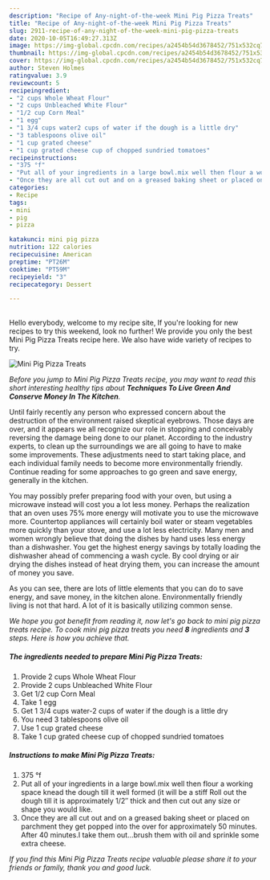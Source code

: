 ```yaml
---
description: "Recipe of Any-night-of-the-week Mini Pig Pizza Treats"
title: "Recipe of Any-night-of-the-week Mini Pig Pizza Treats"
slug: 2911-recipe-of-any-night-of-the-week-mini-pig-pizza-treats
date: 2020-10-05T16:49:27.313Z
image: https://img-global.cpcdn.com/recipes/a2454b54d3678452/751x532cq70/mini-pig-pizza-treats-recipe-main-photo.jpg
thumbnail: https://img-global.cpcdn.com/recipes/a2454b54d3678452/751x532cq70/mini-pig-pizza-treats-recipe-main-photo.jpg
cover: https://img-global.cpcdn.com/recipes/a2454b54d3678452/751x532cq70/mini-pig-pizza-treats-recipe-main-photo.jpg
author: Steven Holmes
ratingvalue: 3.9
reviewcount: 5
recipeingredient:
- "2 cups Whole Wheat Flour"
- "2 cups Unbleached White Flour"
- "1/2 cup Corn Meal"
- "1 egg"
- "1 3/4 cups water2 cups of water if the dough is a little dry"
- "3 tablespoons olive oil"
- "1 cup grated cheese"
- "1 cup grated cheese cup of chopped sundried tomatoes"
recipeinstructions:
- "375 °f"
- "Put all of your ingredients in a large bowl.mix well then flour a working space knead the dough till it well formed (it will be a stiff Roll out the dough till it is approximately 1/2″ thick and then cut out any size or shape you would like."
- "Once they are all cut out and on a greased baking sheet or placed on parchment they get popped into the over for approximately 50 minutes. After 40 minutes.I take them out…brush them with oil and sprinkle some extra cheese."
categories:
- Recipe
tags:
- mini
- pig
- pizza

katakunci: mini pig pizza 
nutrition: 122 calories
recipecuisine: American
preptime: "PT26M"
cooktime: "PT59M"
recipeyield: "3"
recipecategory: Dessert

---
```

<br>
Hello everybody, welcome to my recipe site, If you're looking for new recipes to try this weekend, look no further! We provide you only the best Mini Pig Pizza Treats recipe here. We also have wide variety of recipes to try.
<br>


![Mini Pig Pizza Treats](https://img-global.cpcdn.com/recipes/a2454b54d3678452/751x532cq70/mini-pig-pizza-treats-recipe-main-photo.jpg)

<i>Before you jump to Mini Pig Pizza Treats recipe, you may want to read this short interesting healthy tips about 
<strong>Techniques To Live Green And Conserve Money In The Kitchen</strong>.</i>
</br>

Until fairly recently any person who expressed concern about the destruction of the environment raised skeptical eyebrows. Those days are over, and it appears we all recognize our role in stopping and conceivably reversing the damage being done to our planet. According to the industry experts, to clean up the surroundings we are all going to have to make some improvements. These adjustments need to start taking place, and each individual family needs to become more environmentally friendly. Continue reading for some approaches to go green and save energy, generally in the kitchen.

You may possibly prefer preparing food with your oven, but using a microwave instead will cost you a lot less money. Perhaps the realization that an oven uses 75% more energy will motivate you to use the microwave more. Countertop appliances will certainly boil water or steam vegetables more quickly than your stove, and use a lot less electricity. Many men and women wrongly believe that doing the dishes by hand uses less energy than a dishwasher. You get the highest energy savings by totally loading the dishwasher ahead of commencing a wash cycle. By cool drying or air drying the dishes instead of heat drying them, you can increase the amount of money you save.

As you can see, there are lots of little elements that you can do to save energy, and save money, in the kitchen alone. Environmentally friendly living is not that hard. A lot of it is basically utilizing common sense.


<i>We hope you got benefit from reading it, now let's go back to mini pig pizza treats recipe. To cook mini pig pizza treats you need <strong>8</strong> ingredients and <strong>3</strong> steps. Here is how you achieve that.
</i>

##### The ingredients needed to prepare Mini Pig Pizza Treats:

1. Provide 2 cups Whole Wheat Flour
1. Provide 2 cups Unbleached White Flour
1. Get 1/2 cup Corn Meal
1. Take 1 egg
1. Get 1 3/4 cups water-2 cups of water if the dough is a little dry
1. You need 3 tablespoons olive oil
1. Use 1 cup grated cheese
1. Take 1 cup grated cheese cup of chopped sundried tomatoes


##### Instructions to make Mini Pig Pizza Treats:

1. 375 °f
1. Put all of your ingredients in a large bowl.mix well then flour a working space knead the dough till it well formed (it will be a stiff Roll out the dough till it is approximately 1/2″ thick and then cut out any size or shape you would like.
1. Once they are all cut out and on a greased baking sheet or placed on parchment they get popped into the over for approximately 50 minutes. After 40 minutes.I take them out…brush them with oil and sprinkle some extra cheese.


<i>If you find this Mini Pig Pizza Treats recipe valuable please share it to your friends or family, thank you and good luck.</i>
